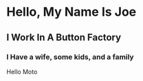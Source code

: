 # Hello, My Name Is Joe
## I Work In A Button Factory
### I Have a wife, some kids, and a family
Hello Moto